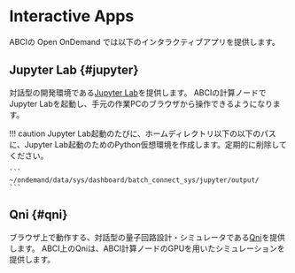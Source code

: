 # Interactive Apps

ABCIの Open OnDemand では以下のインタラクティブアプリを提供します。

## Jupyter Lab {#jupyter}

対話型の開発環境である[Jupyter Lab](https://jupyter.org/)を提供します。
ABCIの計算ノードでJupyter Labを起動し、手元の作業PCのブラウザから操作できるようになります。

!!! caution
    Jupyter Lab起動のたびに、ホームディレクトリ以下の以下のパスに、Jupyter Lab起動のためのPython仮想環境を作成します。定期的に削除してください。

    ```
    ~/ondemand/data/sys/dashboard/batch_connect_sys/jupyter/output/
    ```


## Qni {#qni}

ブラウザ上で動作する、対話型の量子回路設計・シミュレータである[Qni](https://qniapp.net/)を提供します。
ABCI上のQniは、ABCI計算ノードのGPUを用いたシミュレーションを提供します。
